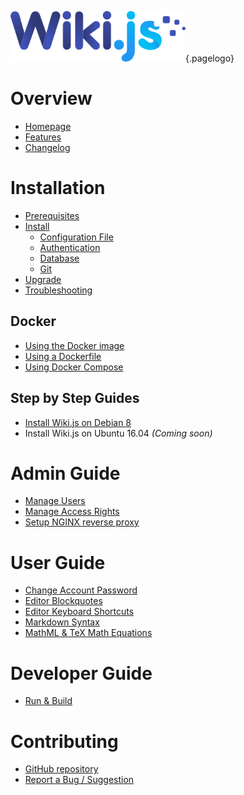<!-- TITLE: Wiki.js -->
<!-- SUBTITLE: Documentation on installing, managing and using Wiki.js -->
![Wiki.js](/uploads/page-icons/logo.png "Logo"){.pagelogo}
# Overview
- [Homepage](https://wiki.requarks.io/)
- [Features](https://wiki.requarks.io/#features)
- [Changelog](https://github.com/Requarks/wiki/blob/master/CHANGELOG.md)

# Installation
- [Prerequisites](/wiki/prerequisites)
- [Install](/wiki/install)
	- [Configuration File](/wiki/install/configuration)
	- [Authentication](/wiki/install/authentication)
	- [Database](/wiki/install/database)
	- [Git](/wiki/install/git)
- [Upgrade](/wiki/upgrade)
- [Troubleshooting](/wiki/troubleshooting)

## Docker
- [Using the Docker image](/wiki/docker)
- [Using a Dockerfile](/wiki/docker/dockerfile)
- [Using Docker Compose](/wiki/docker/compose)

## Step by Step Guides
- [Install Wiki.js on Debian 8](/wiki/admin-guide/install-debian-8)
- Install Wiki.js on Ubuntu 16.04 *(Coming soon)*

# Admin Guide
- [Manage Users](/wiki/admin-guide/manage-users)
- [Manage Access Rights](/wiki/admin-guide/manage-access-rights)  
- [Setup NGINX reverse proxy](/wiki/admin-guide/setup-nginx)
# User Guide
- [Change Account Password](/wiki/user-guide/change-password)
- [Editor Blockquotes](/wiki/user-guide/blockquotes)
- [Editor Keyboard Shortcuts](/wiki/user-guide/keyboard-shortcuts)
- [Markdown Syntax](/wiki/user-guide/markdown-syntax)
- [MathML & TeX Math Equations](/wiki/user-guide/math)

# Developer Guide
- [Run & Build](/wiki/dev-guide)
# Contributing
- [GitHub repository](https://github.com/Requarks/wiki)
- [Report a Bug / Suggestion](https://github.com/Requarks/wiki/issues)